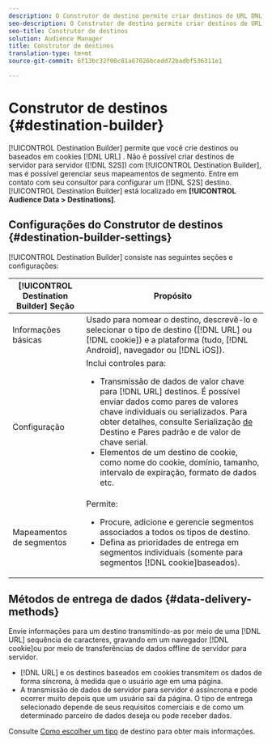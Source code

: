 ```yaml
---
description: O Construtor de destino permite criar destinos de URL DNL ou baseados em cookies. Não é possível criar destinos de servidor para servidor (S2S) com o Construtor de destinos, mas você pode gerenciar seus mapeamentos de segmentos. Entre em contato com seu consultor para configurar um destino S2S. O Construtor de destinos está localizado em Dados de público-alvo > Destinos.
seo-description: O Construtor de destino permite criar destinos de URL DNL ou baseados em cookies. Não é possível criar destinos de servidor para servidor (S2S) com o Construtor de destinos, mas você pode gerenciar seus mapeamentos de segmentos. Entre em contato com seu consultor para configurar um destino S2S. O Construtor de destinos está localizado em Dados de público-alvo > Destinos.
seo-title: Construtor de destinos
solution: Audience Manager
title: Construtor de destinos
translation-type: tm+mt
source-git-commit: 6f13bc32f00c81a67026bcedd72badbf536311e1

---
```



# Construtor de destinos {#destination-builder}

[!UICONTROL Destination Builder] permite que você crie destinos ou baseados em cookies [!DNL URL] . Não é possível criar destinos de servidor para servidor ([!DNL S2S]) com [!UICONTROL Destination Builder], mas é possível gerenciar seus mapeamentos de segmento. Entre em contato com seu consultor para configurar um [!DNL S2S] destino. [!UICONTROL Destination Builder] está localizado em **[!UICONTROL Audience Data > Destinations]**.

## Configurações do Construtor de destinos {#destination-builder-settings}

<!-- destination-builder.xml -->

[!UICONTROL Destination Builder] consiste nas seguintes seções e configurações:

| [!UICONTROL Destination Builder] Seção | Propósito |
|--- |--- |
| Informações básicas | Usado para nomear o destino, descrevê-lo e selecionar o tipo de destino ([!DNL URL] ou [!DNL cookie]) e a plataforma (tudo, [!DNL Android], navegador ou [!DNL iOS]). |
| Configuração | Inclui controles para: <br/><ul><li>Transmissão de dados de valor chave para [!DNL URL] destinos. É possível enviar dados como pares de valores chave individuais ou serializados. Para obter detalhes, consulte Serialização [de](../../features/destinations/key-value-pairs.md#destination-serialized) Destino e Pares [](../../features/destinations/key-value-pairs.md)padrão e de valor de chave serial. </li><li>Elementos de um destino de cookie, como nome do cookie, domínio, tamanho, intervalo de expiração, formato de dados etc.</li></ul> |
|  Mapeamentos de segmentos | Permite: <br/><ul><li>Procure, adicione e gerencie segmentos associados a todos os tipos de destino. </li><li>Defina as prioridades de entrega em segmentos individuais (somente para segmentos [!DNL cookie]baseados).</li></ul> |

## Métodos de entrega de dados {#data-delivery-methods}

Envie informações para um destino transmitindo-as por meio de uma [!DNL URL] sequência de caracteres, gravando em um navegador [!DNL cookie]ou por meio de transferências de dados offline de servidor para servidor.

* [!DNL URL] e os destinos baseados em cookies transmitem os dados de forma síncrona, à medida que o usuário age em uma página.
* A transmissão de dados de servidor para servidor é assíncrona e pode ocorrer muito depois que um usuário sai da página. O tipo de entrega selecionado depende de seus requisitos comerciais e de como um determinado parceiro de dados deseja ou pode receber dados.

Consulte [Como escolher um tipo](../../features/destinations/destinations.md) de destino para obter mais informações.